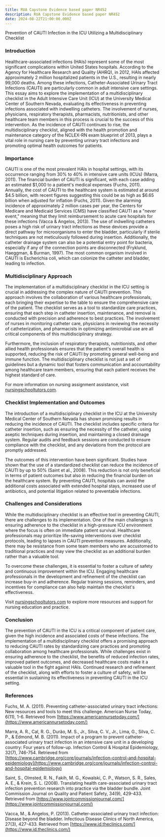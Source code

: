 ```yaml
---
title: RUA Capstone Evidence based paper NR452
description: RUA Capstone Evidence based paper NR452
date: 2024-08-22T21:00:00.000Z
---
```


Prevention of CAUTI Infection in the ICU Utilizing a Multidisciplinary Checklist

### Introduction

Healthcare-associated infections (HAIs) represent some of the most significant complications within United States hospitals. According to the Agency for Healthcare Research and Quality (AHRQ), in 2012, HAIs affected approximately 2 million hospitalized patients in the U.S., resulting in nearly 99,000 deaths. Among these infections, Catheter-Associated Urinary Tract Infections (CAUTI) are particularly common in adult intensive care settings. This essay aims to explore the implementation of a multidisciplinary checklist in the Adult Intensive Care Unit (ICU) at the University Medical Center of Southern Nevada, evaluating its effectiveness in preventing infections associated with indwelling catheters. The involvement of nurses, physicians, respiratory therapists, pharmacists, nutritionists, and other healthcare team members in this process is crucial to the success of this intervention. As the incidence of CAUTI continues to rise, the multidisciplinary checklist, aligned with the health promotion and maintenance category of the NCLEX-RN exam blueprint of 2013, plays a vital role in nursing care by preventing urinary tract infections and promoting optimal health outcomes for patients.

### Importance

CAUTI is one of the most prevalent HAIs in hospital settings, with its occurrence ranging from 30% to 40% in intensive care units (ICUs) (Marra, 2011). The financial burden of CAUTI is significant, with each case adding an estimated $1,000 to a patient's medical expenses (Fuchs, 2011). Annually, the cost of CAUTI to the healthcare system is estimated at around $4.5 billion, with recent figures suggesting this could be as high as $6.65 billion when adjusted for inflation (Fuchs, 2011). Given the alarming incidence of approximately 2 million cases per year, the Centers for Medicare and Medicaid Services (CMS) have classified CAUTI as a "never event," meaning that they limit reimbursement to acute care hospitals for these infections (Vacca & Angelos, 2013). The use of indwelling catheters poses a high risk of urinary tract infections as these devices provide a direct pathway for microorganisms to enter the bladder, particularly if sterile techniques are not meticulously followed during insertion. Additionally, the catheter drainage system can also be a potential entry point for bacteria, especially if any of the connection points are disconnected (Fryklund, Haeggman, & Burman, 1997). The most common organism involved in CAUTI is Escherichia coli, which can colonize the catheter and bladder, leading to infection.

### Multidisciplinary Approach

The implementation of a multidisciplinary checklist in the ICU setting is crucial in addressing the complex nature of CAUTI prevention. This approach involves the collaboration of various healthcare professionals, each bringing their expertise to the table to ensure the comprehensive care of the patient. The checklist serves as a tool to standardize care practices, ensuring that each step in catheter insertion, maintenance, and removal is conducted with precision and adherence to best practices. The involvement of nurses in monitoring catheter care, physicians in reviewing the necessity of catheterization, and pharmacists in optimizing antimicrobial use are all critical components of this multidisciplinary strategy.

Furthermore, the inclusion of respiratory therapists, nutritionists, and other allied health professionals ensures that the patient's overall health is supported, reducing the risk of CAUTI by promoting general well-being and immune function. The multidisciplinary checklist is not just a set of guidelines but a dynamic tool that fosters communication and accountability among healthcare team members, ensuring that each patient receives the highest standard of care.

For more information on nursing assignment assistance, visit [nursingschooltutors.com](https://nursingschooltutors.com/).

### Checklist Implementation and Outcomes

The introduction of a multidisciplinary checklist in the ICU at the University Medical Center of Southern Nevada has shown promising results in reducing the incidence of CAUTI. The checklist includes specific criteria for catheter insertion, such as ensuring the necessity of the catheter, using aseptic techniques during insertion, and maintaining a closed drainage system. Regular audits and feedback sessions are conducted to ensure compliance with the checklist, and any deviations from the protocol are promptly addressed.

The outcomes of this intervention have been significant. Studies have shown that the use of a standardized checklist can reduce the incidence of CAUTI by up to 50% (Saint et al., 2008). This reduction is not only beneficial in terms of patient outcomes but also in reducing the financial burden on the healthcare system. By preventing CAUTI, hospitals can avoid the additional costs associated with extended hospital stays, increased use of antibiotics, and potential litigation related to preventable infections.

### Challenges and Considerations

While the multidisciplinary checklist is an effective tool in preventing CAUTI, there are challenges to its implementation. One of the main challenges is ensuring adherence to the checklist in a high-pressure ICU environment where the focus is often on immediate patient survival. Healthcare professionals may prioritize life-saving interventions over checklist protocols, leading to lapses in CAUTI prevention measures. Additionally, there may be resistance from some team members who are accustomed to traditional practices and may view the checklist as an additional burden rather than a valuable tool.

To overcome these challenges, it is essential to foster a culture of safety and continuous improvement within the ICU. Engaging healthcare professionals in the development and refinement of the checklist can increase buy-in and adherence. Regular training sessions, reminders, and incentives for compliance can also help maintain the checklist's effectiveness.

Visit [nursingschooltutors.com](https://nursingschooltutors.com/) to explore more resources and support for nursing education and practice.

### Conclusion

The prevention of CAUTI in the ICU is a critical component of patient care, given the high incidence and associated costs of these infections. The implementation of a multidisciplinary checklist offers a promising approach to reducing CAUTI rates by standardizing care practices and promoting collaboration among healthcare professionals. While challenges exist in ensuring adherence to the checklist, the benefits of reduced infection rates, improved patient outcomes, and decreased healthcare costs make it a valuable tool in the fight against HAIs. Continued research and refinement of the checklist, along with efforts to foster a culture of safety, will be essential in sustaining its effectiveness in preventing CAUTI in the ICU setting.

### References

Fuchs, M. A. (2011). Preventing catheter-associated urinary tract infections: New resources and tools to meet this challenge. American Nurse Today, 6(11), 1-6. Retrieved from [https://www.americannursetoday.com/](https://www.americannursetoday.com/)

Marra, A. R., Cal, R. G., Durão, M. S., Jr., Silva, C. V., Jr., Lima, G., Silva, C. P., & Edmond, M. B. (2011). Impact of a program to prevent catheter-associated urinary tract infection in an intensive care unit in a developing country: Four years of follow-up. Infection Control & Hospital Epidemiology, 32(7), 746-754. Retrieved from [https://www.cambridge.org/core/journals/infection-control-and-hospital-epidemiology](https://www.cambridge.org/core/journals/infection-control-and-hospital-epidemiology)

Saint, S., Olmsted, R. N., Fakih, M. G., Kowalski, C. P., Watson, S. R., Sales, A. E., & Krein, S. L. (2008). Translating health care-associated urinary tract infection prevention research into practice via the bladder bundle. Joint Commission Journal on Quality and Patient Safety, 34(9), 429-433. Retrieved from [https://www.jointcommissionjournal.com/](https://www.jointcommissionjournal.com/)

Vacca, M., & Angelos, P. (2013). Catheter-associated urinary tract infection: Disease beyond the bladder. Infectious Disease Clinics of North America, 27(3), 427-433. Retrieved from [https://www.id.theclinics.com/](https://www.id.theclinics.com/)
